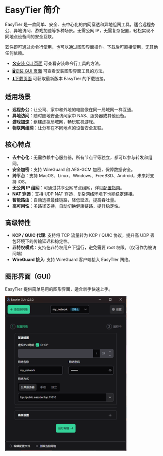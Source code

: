 # EasyTier 简介

EasyTier 是一款简单、安全、去中心化的内网穿透和异地组网工具，适合远程办公、异地访问、游戏加速等多种场景。无需公网 IP，无需复杂配置，轻松实现不同地点设备间的安全互联。

软件即可通过命令行使用，也可以通过图形界面操作。下载后可直接使用，无其他任何依赖。

- [🛠️安装 CLI 页面](./installation) 可查看安装命令行工具的方法。
- [🖥️安装 GUI 页面](./installation_gui) 可查看安装图形界面工具的方法。
- [⬇️下载页面](./download) 可获取最新版本 EasyTier 的下载链接。


## 适用场景

- **远程办公**：让公司、家中和外地的电脑像在同一局域网一样互通。
- **异地访问**：随时随地安全访问家中 NAS、服务器或其他设备。
- **游戏加速**：组建虚拟局域网，畅玩联机游戏。
- **物联网组网**：让分布在不同地点的设备安全互联。

## 核心特点

- **去中心化**：无需依赖中心服务器，所有节点平等独立，都可以参与转发和组网。
- **安全加密**：支持 WireGuard 和 AES-GCM 加密，保障数据安全。
- **跨平台**：支持 MacOS、Linux、Windows、FreeBSD、Android，未来将支持 iOS。
- **无公网 IP 组网**：可通过共享公网节点组网，详见[配置指南](/guide/network/networking-without-public-ip)。
- **NAT 穿透**：支持 UDP NAT 穿透，复杂网络环境下也能稳定连接。
- **智能路由**：自动选择最佳链路，降低延迟，提高吞吐量。
- **高可用性**：多路径支持，自动切换健康链路，提升稳定性。

## 高级特性

- **KCP / QUIC 代理**: 支持将 TCP 流量转为 KCP / QUIC 协议，提升高 UDP 丢包环境下的传输延迟和稳定性。
- **非特权模式**：支持在非特权用户下运行，避免需要 root 权限。（仅可作为被访问端）
- **WireGuard 接入**: 支持 WireGuard 客户端接入 EasyTIer 网络。


## 图形界面（GUI）

EasyTier 提供简单易用的图形界面，适合新手快速上手。

<img src="/assets/gui-screenshot.png" alt="EasyTier GUI Screenshot" width="400">
